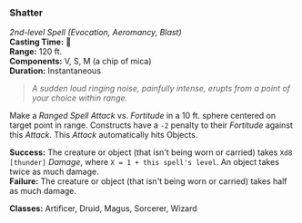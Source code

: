 ### Shatter
*2nd-level Spell (Evocation, Aeromancy, Blast)*  
**Casting Time:** 🔷  
**Range:** 120 ft.  
**Components:** V, S, M (a chip of mica)  
**Duration:** Instantaneous  

> *A sudden loud ringing noise, painfully intense, erupts from a point of your choice within range.*

Make a *Ranged Spell Attack* vs. *Fortitude* in a 10 ft. sphere centered on target point in range. Constructs have a `-2` penalty to their *Fortitude* against this *Attack*. This *Attack* automatically hits Objects.

**Success:** The creature or object (that isn't being worn or carried) takes `Xd8 [thunder]` *Damage*, where `X = 1 + this spell's level`. An object takes twice as much damage.  
**Failure:** The creature or object (that isn't being worn or carried) takes half as much damage.  

**Classes:** Artificer, Druid, Magus, Sorcerer, Wizard

